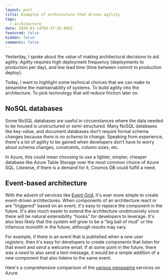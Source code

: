 ```yaml
---
layout: post
title: Examples of architecture that drives agility
tags:
  - architecture
date: 2020-01-14T03:27:26.605Z
featured: false
hidden: false
comments: false
---
```

Yesterday, I spoke about the value of making architectural decisions to aid agility. Agility requires high deployment frequency (deployments to production per day), and low lead time (time between commit to production deploy). 

Today, I want to highlight some technical choices that we can make to streamline the maintainability of systems. To build agility into the architecture. To pick technology that will reduce friction later on.

## NoSQL databases

Some NoSQL databases are useful in circumstances where the data needed to be housed is unstructured or semi-structured. Many NoSQL databases like key-value, and document databases don't require formal schema changes because *there is no schema to change*. Speaking from experience, there's a lot of agility to be gained when developers don't have to worry about schema changes, constraints, column sizes, etc.

In Azure, this could mean choosing to use a lighter, simpler, cheaper database like Azure Table Storage over the most common choice of Azure SQL. Likewise, if there is a demand for it, Cosmos DB could fulfill a need.

## Event-based architecture

With the advent of services like [Event Grid](https://docs.microsoft.com/en-us/archive/msdn-magazine/2018/february/azure-event-driven-architecture-in-the-cloud-with-azure-event-grid), it's ever more simple to create event-driven architectures. When components of an architecture react or are "triggered" based on an event, it's easy to replace the component in the future. It's also much easier to extend the architecture unobtrusively since there will be natural extensibility "hooks" for developers to leverage. It's also less likely that the system will grow to be a "big ball of mud" or the infamous monolith in the future, although results may vary.

For example, if there is an event that is published when a *new user registers*, then it's easy for developers to create components that listen for that event and send a welcome email. If at some point in the future, there was a *need* to also send a text-message, it would be a simple addition of a new component that also listens to the same event. 

Here's a comprehensive comparison of the [various messaging](https://docs.microsoft.com/en-us/azure/event-grid/compare-messaging-services) services on Azure.
